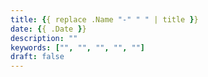 ```yaml
---
title: {{ replace .Name "-" " " | title }}
date: {{ .Date }}
description: ""
keywords: ["", "", "", "", ""]
draft: false
---
```


